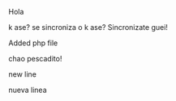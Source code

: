 Hola

k ase? se sincroniza o k ase?
Sincronizate guei!

Added php file

chao pescadito!


new line

nueva linea